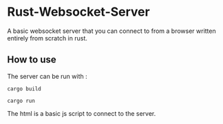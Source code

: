 # Rust-Websocket-Server

A basic websocket server that you can connect to from a browser written entirely from scratch in rust.

## How to use 


The server can be run with :

```
cargo build 

cargo run

```

The html is a basic js script to connect to the server.


